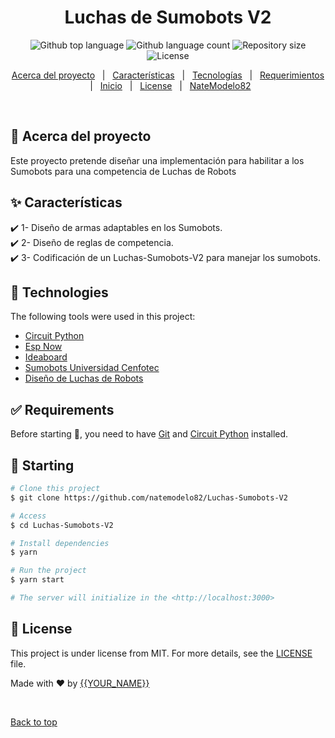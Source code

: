 <h1 align="center">Luchas de Sumobots V2</h1>

<p align="center">
  <img alt="Github top language" src="https://img.shields.io/github/languages/top/natemodelo82/Luchas-Sumobots-V2?color=56BEB8">
  <img alt="Github language count" src="https://img.shields.io/github/languages/count/natemodelo82/Luchas-Sumobots-V2?color=56BEB8">
  <img alt="Repository size" src="https://img.shields.io/github/repo-size/natemodelo82/Luchas-Sumobots-V2?color=56BEB8">
  <img alt="License" src="https://img.shields.io/github/license/natemodelo82/Luchas-Sumobots-V2?color=56BEB8">
</p>

<p align="center">
  <a href="#dart-about">Acerca del proyecto</a> &#xa0; | &#xa0; 
  <a href="#sparkles-features">Características</a> &#xa0; | &#xa0;
  <a href="#rocket-technologies">Tecnologías</a> &#xa0; | &#xa0;
  <a href="#white_check_mark-requirements">Requerimientos</a> &#xa0; | &#xa0;
  <a href="#checkered_flag-starting">Inicio</a> &#xa0; | &#xa0;
  <a href="#memo-license">License</a> &#xa0; | &#xa0;
  <a href="https://github.com/natemodelo82" target="_blank">NateModelo82</a>
</p>

<br>

## :dart: Acerca del proyecto ##

Este proyecto pretende diseñar una implementación para habilitar a los Sumobots para una competencia de Luchas de Robots

## :sparkles: Características ##

:heavy_check_mark: 1- Diseño de armas adaptables en los Sumobots.\
:heavy_check_mark: 2- Diseño de reglas de competencia.\
:heavy_check_mark: 3- Codificación de un Luchas-Sumobots-V2 para manejar los sumobots.

## :rocket: Technologies ##

The following tools were used in this project:

- [Circuit Python](https://circuitpython.org/)
- [Esp Now](https://randomnerdtutorials.com/esp-now-esp32-arduino-ide/)
- [Ideaboard](https://github.com/CRCibernetica/circuitpython-ideaboard/wiki)
- [Sumobots Universidad Cenfotec](https://github.com/Universidad-Cenfotec/Sumobot)
- [Diseño de Luchas de Robots](#)

## :white_check_mark: Requirements ##

Before starting :checkered_flag:, you need to have [Git](https://git-scm.com) and [Circuit Python](https://circuitpython.org/) installed.

## :checkered_flag: Starting ##

```bash
# Clone this project
$ git clone https://github.com/natemodelo82/Luchas-Sumobots-V2

# Access
$ cd Luchas-Sumobots-V2

# Install dependencies
$ yarn

# Run the project
$ yarn start

# The server will initialize in the <http://localhost:3000>
```

## :memo: License ##

This project is under license from MIT. For more details, see the [LICENSE](LICENSE) file.


Made with :heart: by <a href="https://github.com/natemodelo82" target="_blank">{{YOUR_NAME}}</a>

&#xa0;

<a href="#top">Back to top</a>

